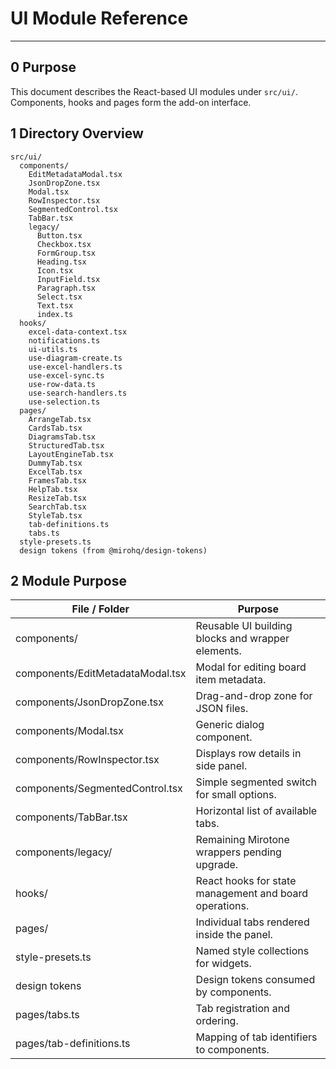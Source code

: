 # UI Module Reference

---

## 0 Purpose

This document describes the React-based UI modules under `src/ui/`. Components,
hooks and pages form the add-on interface.

## 1 Directory Overview

```
src/ui/
  components/
    EditMetadataModal.tsx
    JsonDropZone.tsx
    Modal.tsx
    RowInspector.tsx
    SegmentedControl.tsx
    TabBar.tsx
    legacy/
      Button.tsx
      Checkbox.tsx
      FormGroup.tsx
      Heading.tsx
      Icon.tsx
      InputField.tsx
      Paragraph.tsx
      Select.tsx
      Text.tsx
      index.ts
  hooks/
    excel-data-context.tsx
    notifications.ts
    ui-utils.ts
    use-diagram-create.ts
    use-excel-handlers.ts
    use-excel-sync.ts
    use-row-data.ts
    use-search-handlers.ts
    use-selection.ts
  pages/
    ArrangeTab.tsx
    CardsTab.tsx
    DiagramsTab.tsx
    StructuredTab.tsx
    LayoutEngineTab.tsx
    DummyTab.tsx
    ExcelTab.tsx
    FramesTab.tsx
    HelpTab.tsx
    ResizeTab.tsx
    SearchTab.tsx
    StyleTab.tsx
    tab-definitions.ts
    tabs.ts
  style-presets.ts
  design tokens (from @mirohq/design-tokens)
```

## 2 Module Purpose

| File / Folder                    | Purpose                                                |
| -------------------------------- | ------------------------------------------------------ |
| components/                      | Reusable UI building blocks and wrapper elements.      |
| components/EditMetadataModal.tsx | Modal for editing board item metadata.                 |
| components/JsonDropZone.tsx      | Drag-and-drop zone for JSON files.                     |
| components/Modal.tsx             | Generic dialog component.                              |
| components/RowInspector.tsx      | Displays row details in side panel.                    |
| components/SegmentedControl.tsx  | Simple segmented switch for small options.             |
| components/TabBar.tsx            | Horizontal list of available tabs.                     |
| components/legacy/               | Remaining Mirotone wrappers pending upgrade.           |
| hooks/                           | React hooks for state management and board operations. |
| pages/                           | Individual tabs rendered inside the panel.             |
| style-presets.ts                 | Named style collections for widgets.                   |
| design tokens                    | Design tokens consumed by components.                  |
| pages/tabs.ts                    | Tab registration and ordering.                         |
| pages/tab-definitions.ts         | Mapping of tab identifiers to components.              |
